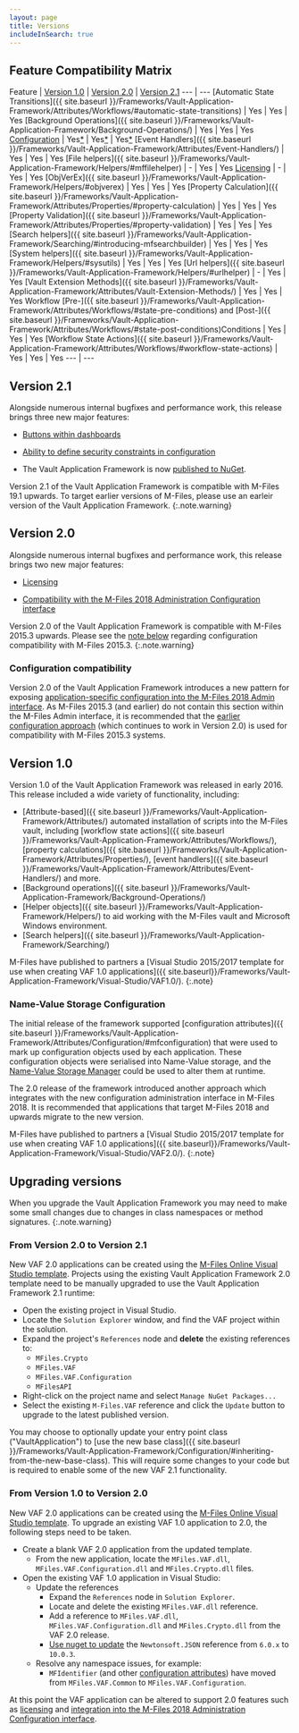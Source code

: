 ```yaml
---
layout: page
title: Versions
includeInSearch: true
---
```


## Feature Compatibility Matrix

Feature | [Version 1.0](#version-10) | [Version 2.0](#version-20) | [Version 2.1](#version-21)
--- | ---
[Automatic State Transitions]({{ site.baseurl }}/Frameworks/Vault-Application-Framework/Attributes/Workflows/#automatic-state-transitions) | Yes | Yes | Yes
[Background Operations]({{ site.baseurl }}/Frameworks/Vault-Application-Framework/Background-Operations/) | Yes | Yes | Yes
[Configuration](../Configuration) | Yes[*](#name-value-storage-configuration) | Yes[*](#configuration-compatibility) | Yes[*](#configuration-compatibility)
[Event Handlers]({{ site.baseurl }}/Frameworks/Vault-Application-Framework/Attributes/Event-Handlers/) | Yes | Yes | Yes
[File helpers]({{ site.baseurl }}/Frameworks/Vault-Application-Framework/Helpers/#mffilehelper) | - | Yes | Yes
[Licensing](../Licensing) | - | Yes | Yes
[ObjVerEx]({{ site.baseurl }}/Frameworks/Vault-Application-Framework/Helpers/#objverex) | Yes | Yes | Yes
[Property Calculation]({{ site.baseurl }}/Frameworks/Vault-Application-Framework/Attributes/Properties/#property-calculation) | Yes | Yes | Yes
[Property Validation]({{ site.baseurl }}/Frameworks/Vault-Application-Framework/Attributes/Properties/#property-validation) | Yes | Yes | Yes
[Search helpers]({{ site.baseurl }}/Frameworks/Vault-Application-Framework/Searching/#introducing-mfsearchbuilder) | Yes | Yes | Yes
[System helpers]({{ site.baseurl }}/Frameworks/Vault-Application-Framework/Helpers/#sysutils) | Yes | Yes | Yes
[Url helpers]({{ site.baseurl }}/Frameworks/Vault-Application-Framework/Helpers/#urlhelper) | - | Yes | Yes
[Vault Extension Methods]({{ site.baseurl }}/Frameworks/Vault-Application-Framework/Attributes/Vault-Extension-Methods/) | Yes | Yes | Yes
Workflow [Pre-]({{ site.baseurl }}/Frameworks/Vault-Application-Framework/Attributes/Workflows/#state-pre-conditions) and [Post-]({{ site.baseurl }}/Frameworks/Vault-Application-Framework/Attributes/Workflows/#state-post-conditions)Conditions | Yes | Yes | Yes
[Workflow State Actions]({{ site.baseurl }}/Frameworks/Vault-Application-Framework/Attributes/Workflows/#workflow-state-actions) | Yes | Yes | Yes
--- | ---

## Version 2.1

Alongside numerous internal bugfixes and performance work, this release brings three new major features:

* [Buttons within dashboards](../Configuration/Custom-Dashboards)

* [Ability to define security constraints in configuration](../Attributes/Configuration/Security)

* The Vault Application Framework is now [published to NuGet](https://www.nuget.org/packages/MFiles.VAF).

Version 2.1 of the Vault Application Framework is compatible with M-Files 19.1 upwards.  To target earlier versions of M-Files, please use an earleir version of the Vault Application Framework.
{:.note.warning}

## Version 2.0

Alongside numerous internal bugfixes and performance work, this release brings two new major features:

* [Licensing](../Licensing)

* [Compatibility with the M-Files 2018 Administration Configuration interface](../Configuration)

Version 2.0 of the Vault Application Framework is compatible with M-Files 2015.3 upwards.  Please see the [note below](#configuration-compatibility) regarding configuration compatibility with M-Files 2015.3.
{:.note.warning}

### Configuration compatibility

Version 2.0 of the Vault Application Framework introduces a new pattern for exposing [application-specific configuration into the M-Files 2018 Admin interface](../Configuration).  As M-Files 2015.3 (and earlier) do not contain this section within the M-Files Admin interface, it is recommended that the [earlier configuration approach](#name-value-storage-configuration) (which continues to work in Version 2.0) is used for compatibility with M-Files 2015.3 systems.

## Version 1.0

Version 1.0 of the Vault Application Framework was released in early 2016.  This release included a wide variety of functionality, including:

* [Attribute-based]({{ site.baseurl }}/Frameworks/Vault-Application-Framework/Attributes/) automated installation of scripts into the M-Files vault, including [workflow state actions]({{ site.baseurl }}/Frameworks/Vault-Application-Framework/Attributes/Workflows/), [property calculations]({{ site.baseurl }}/Frameworks/Vault-Application-Framework/Attributes/Properties/), [event handlers]({{ site.baseurl }}/Frameworks/Vault-Application-Framework/Attributes/Event-Handlers/) and more.
* [Background operations]({{ site.baseurl }}/Frameworks/Vault-Application-Framework/Background-Operations/)
* [Helper objects]({{ site.baseurl }}/Frameworks/Vault-Application-Framework/Helpers/) to aid working with the M-Files vault and Microsoft Windows environment.
* [Search helpers]({{ site.baseurl }}/Frameworks/Vault-Application-Framework/Searching/)

M-Files have published to partners a [Visual Studio 2015/2017 template for use when creating VAF 1.0 applications]({{ site.baseurl}}/Frameworks/Vault-Application-Framework/Visual-Studio/VAF1.0/).
{:.note}

### Name-Value Storage Configuration

The initial release of the framework supported [configuration attributes]({{ site.baseurl }}/Frameworks/Vault-Application-Framework/Attributes/Configuration/#mfconfiguration) that were used to mark up configuration objects used by each application.  These configuration objects were serialised into Name-Value storage, and the [Name-Value Storage Manager](https://kb.cloudvault.m-files.com/Default.aspx?#3ECA226F-7B54-428B-B539-DE443E6134EC/object/0A8D789B-4E2B-4649-B1A1-AF0755B0C444/latest) could be used to alter them at runtime.

The 2.0 release of the framework introduced another approach which integrates with the new configuration administration interface in M-Files 2018.  It is recommended that applications that target M-Files 2018 and upwards migrate to the new version.

M-Files have published to partners a [Visual Studio 2015/2017 template for use when creating VAF 1.0 applications]({{ site.baseurl}}/Frameworks/Vault-Application-Framework/Visual-Studio/VAF2.0/).
{:.note}

## Upgrading versions

When you upgrade the Vault Application Framework you may need to make some small changes due to changes in class namespaces or method signatures.
{:.note.warning}

### From Version 2.0 to Version 2.1

New VAF 2.0 applications can be created using the [M-Files Online Visual Studio template](https://partners.cloudvault.m-files.com/Default.aspx?#CE7643CB-C9BB-4536-8187-707DB78EAF2A/object/D93538F9-B429-44DE-9840-553A67964438/latest).  Projects using the existing Vault Application Framework 2.0 template need to be manually upgraded to use the Vault Application Framework 2.1 runtime:

* Open the existing project in Visual Studio.
* Locate the `Solution Explorer` window, and find the VAF project within the solution.
* Expand the project's `References` node and **delete** the existing references to:
	* `MFiles.Crypto`
	* `MFiles.VAF`
	* `MFiles.VAF.Configuration`
	* `MFilesAPI`
* Right-click on the project name and select `Manage NuGet Packages...`
* Select the existing `M-Files.VAF` reference and click the `Update` button to upgrade to the latest published version.

You may choose to optionally update your entry point class ("VaultApplication") to [use the new base class]({{ site.baseurl }}/Frameworks/Vault-Application-Framework/Configuration/#inheriting-from-the-new-base-class).  This will require some changes to your code but is required to enable some of the new VAF 2.1 functionality.

### From Version 1.0 to Version 2.0

New VAF 2.0 applications can be created using the [M-Files Online Visual Studio template](https://partners.cloudvault.m-files.com/Default.aspx?#CE7643CB-C9BB-4536-8187-707DB78EAF2A/object/D93538F9-B429-44DE-9840-553A67964438/latest).  To upgrade an existing VAF 1.0 application to 2.0, the following steps need to be taken.

* Create a blank VAF 2.0 application from the updated template.
	* From the new application, locate the `MFiles.VAF.dll`, `MFiles.VAF.Configuration.dll` and `MFiles.Crypto.dll` files.
* Open the existing VAF 1.0 application in Visual Studio:
	* Update the references
		* Expand the `References` node in `Solution Explorer`.
		* Locate and delete the existing `MFiles.VAF.dll` reference.
		* Add a reference to `MFiles.VAF.dll`, `MFiles.VAF.Configuration.dll` and `MFiles.Crypto.dll` from the VAF 2.0 release.
		* [Use nuget to update](https://docs.microsoft.com/en-us/nuget/tools/package-manager-ui#updating-a-package) the `Newtonsoft.JSON` reference from `6.0.x` to `10.0.3`.
	* Resolve any namespace issues, for example:
		* `MFIdentifier` (and other [configuration attributes](/Frameworks/Vault-Application-Framework/Attributes/Configuration/)) have moved from `MFiles.VAF.Common` to `MFiles.VAF.Configuration`.

At this point the VAF application can be altered to support 2.0 features such as [licensing](../Licensing) and [integration into the M-Files 2018 Administration Configuration interface](../Configuration).
